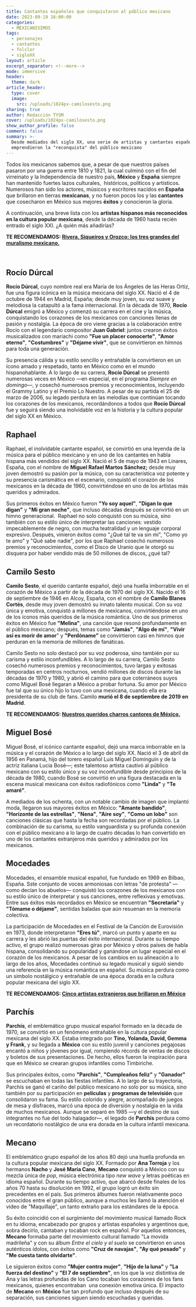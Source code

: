 ```yaml
---
title: Cantantes españoles que conquistaron al público mexicano
date: 2023-09-19 16:00:00
categories:
  - MEXICANISIMOS
tags:
  - personajes
  - cantantes
  - folclor
  - sigloXX
layout: article
excerpt_separator: <!--more-->
mode: immersive
header:
  theme: dark
article_header:
  type: cover
  image:
    src: /uploads/1024px-camilosesto.png
sharing: true
author: Redacción TYSM
cover: /uploads/1024px-camilosesto.png
show_author_profile: false
comment: false
summary: >-
  Desde mediados del siglo XX, una serie de artistas y cantantes españoles
  emprendieron la "reconquista" del público mexicano
---
```

Todos los mexicanos sabemos que, a pesar de que nuestros países pasaron por una guerra entre 1810 y 1821, la cual culminó con el fin del virreinato y la Independencia de nuestro país, **México** y **España** siempre han mantenido fuertes lazos culturales,&nbsp; históricos, políticos y artísticos. Numerosos han sido los actores, músicos y escritores nacidos en **España** que brillaron en tierras **mexicanas**, y no fueron pocos los y las **cantantes** que cosecharon en México sus mejores **éxitos** y conocieron la gloria.

A continuación, una breve lista con los **artistas hispanos más reconocidos en la cultura popular mexicana**, desde la década de 1960 hasta recién entrado el siglo XXI. ¿A quién más añadirías?&nbsp;

**TE RECOMENDAMOS: [Rivera, Siqueiros y Orozco: los tres grandes del muralismo mexicano.](https://blog.tonoysumariachi.com/cultura/2023/08/23/rivera-siqueiros-y-orozco-los-tres-grandes-del-muralismo-mexicano.html)**

​​

## Rocío Dúrcal

**Rocío Dúrcal**, cuyo nombre real era María de los Ángeles de las Heras Ortiz, fue una figura icónica en la música mexicana del siglo XX. Nació el 4 de octubre de 1944 en Madrid, España; desde muy joven, su voz suave y melodiosa la catapultó a la fama internacional. En la década de 1970, **Rocío Dúrcal** emigró a México y comenzó su carrera en el cine y la música, conquistando los corazones de los mexicanos con canciones llenas de pasión y nostalgia. La época de oro viene gracias a la colaboración entre Rocío con el legendario compositor **Juan Gabriel**: juntos crearon éxitos musicalizados con mariachi como **"Fue un placer conocerte"**, **"Amor eterno"**, **"Costumbres"** y **"Déjame vivir"**, que se convirtieron en himnos para toda una generación.

Su presencia cálida y su estilo sencillo y entrañable la convirtieron en un ícono amado y respetado, tanto en México como en el mundo hispanohablante. A lo largo de su carrera, **Rocío Dúrcal** se presentó numerosas veces en México —en especial, en el programa *Siempre en domingo*—, y cosechó numerosos premios y reconocimientos, incluyendo el Grammy Latino y el Premio Lo Nuestro. A pesar de su partida el 25 de marzo de 2006, su legado perdura en las melodías que continúan tocando los corazones de los mexicanos, recordándonos a todos que **Rocío Dúrcal** fue y seguirá siendo una inolvidable voz en la historia y la cultura popular del siglo XX en México.



## Raphael

Raphael, el inolvidable cantante español, se convirtió en una leyenda de la música para el público mexicano y en uno de los cantantes en habla hispana más vendidos del siglo XX. Nació el 5 de mayo de 1943 en Linares, España, con el nombre de **Miguel Rafael Martos Sánchez;**&nbsp;desde muy joven demostró su pasión por la música, con su característica voz potente y su presencia carismática en el escenario, conquistó el corazón de los mexicanos en la década de 1960, convirtiéndose en uno de los artistas más queridos y admirados.

Sus primeros éxitos en México fueron **"Yo soy aquel"**, **"Digan lo que digan"** y **"Mi gran noche"**, que incluso décadas después se convirtió en un himno generacional.&nbsp; Raphael no solo conquistó con su música, sino también con su estilo único de interpretar las canciones: vestido impecablemente de negro, con mucha teatralidad y un lenguaje corporal expresivo. Después, vinieron éxitos como "¿Qué tal te va sin mí", "Como yo te amo" y "Qué sabe nadie", por los que Raphael cosechó numerosos premios y reconocimientos, como el Disco de Uranio que le otorgó su disquera por haber vendido más de 50 millones de discos, ¿qué tal?

## Camilo Sesto

**Camilo Sesto**, el querido cantante español, dejó una huella imborrable en el corazón de México a partir de la década de 1970 del siglo XX. Nacido el 16 de septiembre de 1946 en Alcoy, España, con el nombre de **Camilo Blanes Cortés**, desde muy joven demostró su innato talento musical. Con su voz única y emotiva, conquistó a millones de mexicanos, convirtiéndose en uno de los íconos más queridos de la música romántica. Uno de sus primeros éxitos en México fue **"Melina"**, una canción que resonó profundamente en el público mexicano; después, temas como **"Jamás"**, **"Algo de mí"**, **"Vivir así es morir de amor**" y **"Perdóname"** se convirtieron casi en himnos que perduran en la memoria de millones de fanáticas.

Camilo Sesto no solo destacó por su voz poderosa, sino también por su carisma y estilo inconfundibles. A lo largo de su carrera, Camilo Sesto cosechó numerosos premios y reconocimientos, tuvo largas y exitosas temporadas en centros nocturnos, vendió millones de discos durante las décadas de 1970 y 1980, y abrió el camino para que coterráneos suyos como Miguel Bosé llegaran a México a probar fortuna. Su amor por México fue tal que su único hijo lo tuvo con una mexicana, cuando ella era presidenta de su club de fans. Camilo **murió el 8 de septiembre de 2019 en Madrid**.

**TE RECOMENDAMOS: [Nuestros queridos charros cantores de México.](https://blog.tonoysumariachi.com/mexicanisimos/2022/04/26/nuestros-queridos-charros-cantores-de-mexico.html)**

## Miguel Bosé

Miguel Bosé, el icónico cantante español, dejó una marca imborrable en la música y el corazón de México a lo largo del siglo XX. Nació el 3 de abril de 1956 en Panamá, hijo del torero español Luis Miguel Dominguín y de la actriz italiana Lucía Bosé—; este talentoso artista cautivó al público mexicano con su estilo único y su voz inconfundible desde principios de la década de 1980, cuando Bosé se convirtió en una figura destacada en la escena musical mexicana con éxitos radiofónicos como **"Linda"** y **"Te amaré"**.

A mediados de los ochenta, con un notable cambio de imagen que implantó moda, llegaron sus mayores éxitos en México: **"Amante bandido"**, **"Horizonte de las estrellas"**, **"Nena"**, **"Aire soy"**, **"Como un lobo"** son canciones clásicas que hasta la fecha son recordadas por el público. La combinación de su carisma, su estilo vanguardista y su profunda conexión con el público mexicano a lo largo de cuatro décadas lo han convertido en uno de los cantantes extranjeros más queridos y admirados por los mexicanos.

## Mocedades

Mocedades, el ensamble musical español, fue fundado en 1969 en Bilbao, España. Sste conjunto de voces armoniosas con letras "de protesta" —como decían los abuelos— conquistó los corazones de los mexicanos con su estilo único de interpretar y sus canciones, entre reflexivas y emotivas. Entre sus éxitos más recordados en México se encuentran **"Secretaria"** y **"Tómame o déjame"**, sentidas baladas que aún resuenan en la memoria colectiva.

La participación de Mocedades en el Festival de la Canción de Eurovisión en 1973, donde interpretaron **"Eres tú"**, marcó un punto y aparte en su carrera y les abrió las puertas del éxito internacional. Durante su tiempo activo, el grupo realizó numerosas giras por México y otros países de habla hispana, consolidando su popularidad y ganándose un lugar especial en el corazón de los mexicanos. A pesar de los cambios en su alineación a lo largo de los años, Mocedades continuó su legado musical y siguió siendo una referencia en la música romántica en español. Su música perdura como un símbolo nostálgico y entrañable de una época dorada en la cultura popular mexicana del siglo XX.

**TE RECOMENDAMOS: [Cinco artistas extranjeros que brillaron en México](https://blog.tonoysumariachi.com/cultura/2022/08/05/cinco-artistas-extranjeros-que-brillaron-en-mexico.html)**

## Parchís

**Parchís**, el emblemático grupo musical español formado en la década de 1970, se convirtió en un fenómeno entrañable en la cultura popular mexicana del siglo XX. Estaba integrado por **Tino, Yolanda, David, Gemma y Frank**, y su llegada a **México** con su estilo juvenil y canciones pegajosas encantó a niños y jóvenes por igual, rompiendo récords de ventas de discos y boletos de sus presentaciones. De hecho, ellos fueron la inspiración para que en México se crearan grupos infantiles como Timbiriche.

Sus principales éxitos, como **"Parchís"**, **"Cumpleaños feliz"** y **"Ganador"** se escuchaban en todas las fiestas infantiles. A lo largo de su trayectoria, Parchís se ganó el cariño del público mexicano no solo por su música, sino también por su participación en **películas** y **programas de televisión** que consolidaron su fama. Su estilo colorido y alegre, acompañado de juegos de mesa y disfraces, marcó una época de diversión y nostalgia en la vida de muchos mexicanos. Aunque se separó en 1985 —y el destino de sus integrantes no fue del todo halagador—, el legado de&nbsp;**Parchís** perdura como un recordatorio nostálgico de una era dorada en la cultura infantil mexicana.

## Mecano

El emblemático grupo español de los años 80 dejó una huella profunda en la cultura popular mexicana del siglo XX. Formado por **Ana Torroja** y los hermanos **Nacho** y **José María Cano**, **Mecano** conquistó a México con su mezcla única de *pop*, música electrónica tipo *new wave* y letras poéticas en idioma español. Durante su tiempo activo, que abarcó desde finales de los años 70 hasta su disolución en 1992, el grupo logró un éxito sin precedentes en el país. Sus primeros álbumes fueron relativamente poco conocidos entre el gran público, aunque a muchos les llamó la atención el video de "Maquillaje", un tanto extraño para los estándares de la época.

Su éxito coincidió con el surgimiento del movimiento musical llamado Rock en tu idioma, encabezado por grupos y artistas españoles y argentinos que, sobra decirlo, cantaban y tocaban rock en español. Por aquellos entonces, **Mecano** formaba parte del movimiento cultural llamado "La movida madrileña" y con su álbum *Entre el cielo y el suelo* se convirtieron en unos auténticos ídolos, con éxitos como **"Cruz de navajas"**, **"Ay qué pesado"** y **"Me cuesta tanto olvidarte"**.

Le siguieron éxitos como **"Mujer contra mujer"**, **"Hijo de la luna"** y **"La fuerza del destino"** y **"El 7 de septiembre"**, en los que la voz distintiva de Ana y las letras profundas de los Cano tocaban los corazones de los fans mexicanos, quienes encontraban&nbsp; una conexión emotiva única. El impacto de **Mecano** en **México** fue tan profundo que incluso después de su separación, sus canciones siguen siendo escuchadas y queridas.&nbsp;